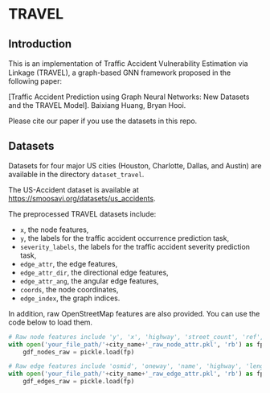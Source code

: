 # TRAVEL

## Introduction

This is an implementation of Traﬃc Accident Vulnerability Estimation via Linkage (TRAVEL), a graph-based GNN framework proposed in the following paper:

[Traffic Accident Prediction using Graph Neural Networks: New Datasets and the TRAVEL Model].
Baixiang Huang, Bryan Hooi.

Please cite our paper if you use the datasets in this repo.


## Datasets

Datasets for four major US cities (Houston, Charlotte, Dallas, and Austin) are available in the directory `dataset_travel`.

The US-Accident dataset is available at https://smoosavi.org/datasets/us_accidents. 

The preprocessed TRAVEL datasets include:
- `x`, the node features,
- `y`, the labels for the traffic accident occurrence prediction task,
- `severity_labels`, the labels for the traffic accident severity prediction task,
- `edge_attr`, the edge features,
- `edge_attr_dir`, the directional edge features,
- `edge_attr_ang`, the angular edge features,
- `coords`, the node coordinates,
- `edge_index`, the graph indices.

In addition, raw OpenStreetMap features are also provided. You can use the code below to load them.
```python
# Raw node features include 'y', 'x', 'highway', 'street_count', 'ref', 'geometry', 'accident_cnt', 'Severity'
with open('your_file_path/'+city_name+'_raw_node_attr.pkl', 'rb') as fp:
    gdf_nodes_raw = pickle.load(fp)

# Raw edge features include 'osmid', 'oneway', 'name', 'highway', 'length', 'ref', 'lanes', 'geometry', 'bridge', 'maxspeed', 'access', 'tunnel', 'junction'
with open('your_file_path/'+city_name+'_raw_edge_attr.pkl', 'rb') as fp:
    gdf_edges_raw = pickle.load(fp)
```
